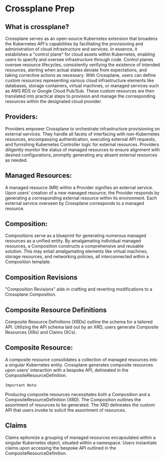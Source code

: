 # Crossplane Prep

## What is crossplane?

Crossplane serves as an open-source Kubernetes extension that broadens the Kubernetes API's capabilities by facilitating the provisioning and administration of cloud infrastructure and services. In essence, it establishes a "control plane" for cloud assets within Kubernetes, enabling users to specify and oversee infrastructure through code. Control planes oversee resource lifecycles, consistently verifying the existence of intended resources, alerting when actual states deviate from expectations, and taking corrective actions as necessary. With Crossplane, users can define custom resources representing various cloud infrastructure elements like databases, storage containers, virtual machines, or managed services such as AWS RDS or Google Cloud Pub/Sub. These custom resources are then translated into practical steps to provision and manage the corresponding resources within the designated cloud provider.

## Providers:

Providers empower Crossplane to orchestrate infrastructure provisioning on external services.
They handle all facets of interfacing with non-Kubernetes resources, encompassing authentication, executing external API requests, and furnishing Kubernetes Controller logic for external resources.
Providers diligently monitor the status of managed resources to ensure alignment with desired configurations, promptly generating any absent external resources as needed.

## Managed Resources:

A managed resource (MR) within a Provider signifies an external service. Upon users' creation of a new managed resource, the Provider responds by generating a corresponding external resource within its environment. Each external service overseen by Crossplane corresponds to a managed resource.

## Composition:

Compositions serve as a blueprint for generating numerous managed resources as a unified entity.
By amalgamating individual managed resources, a Composition constructs a comprehensive and reusable solution.
This may entail amalgamating elements like virtual machines, storage resources, and networking policies, all interconnected within a Composition template.

## Composition Revisions

"Composition Revisions" aids in crafting and reverting modifications to a Crossplane Composition.

## Composite Resource Definitions

Composite Resource Definitions (XRDs) outline the schema for a tailored API.
Utilizing the API schema laid out by an XRD, users generate Composite Resources (XRs) and Claims (XCs).

## Composite Resource:

A composite resource consolidates a collection of managed resources into a singular Kubernetes entity. Crossplane generates composite resources upon users' interaction with a bespoke API, delineated in the CompositeResourceDefinition.

`Important Note`:

Producing composite resources necessitates both a Composition and a CompositeResourceDefinition (XRD).
The Composition outlines the assortment of resources to be generated.
The XRD delineates the custom API that users invoke to solicit the assortment of resources.

## Claims

Claims epitomize a grouping of managed resources encapsulated within a singular Kubernetes object, situated within a namespace. Users instantiate claims upon accessing the bespoke API outlined in the CompositeResourceDefinition.